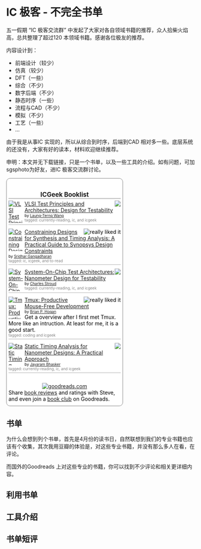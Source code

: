 # IC 极客 - 不完全书单

五一假期 “IC 极客交流群” 中发起了大家对各自领域书籍的推荐，众人拾柴火焰高，总共整理了超过120 本领域书籍。感谢各位极友的推荐。

内容设计到：

- 前端设计（较少）
- 仿真（较少）
- DFT（一些）
- 综合（不少）
- 数字后端（不少）
- 静态时序（一些）
- 流程与CAD（不少）
- 模拟（不少）
- 工艺（一些）
- ...

由于我是从事IC 实现的，所以从综合到时序，后端到CAD 相对多一些。底层系统的还没有，大家有好的读本，材料欢迎继续推荐。

申明：本文并无下载链接，只是一个书单，以及一些工具的介绍。如有问题，可加sgsphoto为好友，进IC 极客交流群讨论。

<!-- Show static HTML/CSS as a placeholder in case js is not enabled - javascript include will override this if things work -->
<style type="text/css" media="screen">
  .gr_custom_container_1525455269 {
    /* customize your Goodreads widget container here*/
    border: 1px solid gray;
    border-radius:10px;
    padding: 10px 5px 10px 5px;
    background-color: #FFFFFF;
    color: #000000;
    width: 300px
  }
  .gr_custom_header_1525455269 {
    /* customize your Goodreads header here*/
    border-bottom: 1px solid gray;
    width: 100%;
    margin-bottom: 5px;
    text-align: center;
    font-size: 120%
  }
  .gr_custom_each_container_1525455269 {
    /* customize each individual book container here */
    width: 100%;
    clear: both;
    margin-bottom: 10px;
    overflow: auto;
    padding-bottom: 4px;
    border-bottom: 1px solid #aaa;
  }
  .gr_custom_book_container_1525455269 {
    /* customize your book covers here */
    overflow: hidden;
    height: 60px;
      float: left;
      margin-right: 4px;
      width: 39px;
  }
  .gr_custom_author_1525455269 {
    /* customize your author names here */
    font-size: 10px;
  }
  .gr_custom_tags_1525455269 {
    /* customize your tags here */
    font-size: 10px;
    color: gray;
  }
  .gr_custom_rating_1525455269 {
    /* customize your rating stars here */
    float: right;
  }
</style>

<div id="gr_custom_widget_1525455269">
    <div class="gr_custom_container_1525455269">
    <h2 class="gr_custom_header_1525455269">
    <a style="text-decoration: none;" rel="nofollow" href="https://www.goodreads.com/review/list/38637157-steve-b?shelf=icgeek&amp;utm_medium=api&amp;utm_source=custom_widget">ICGeek Booklist</a>
    </h2>
      <div class="gr_custom_each_container_1525455269">
          <div class="gr_custom_book_container_1525455269">
            <a title="VLSI Test Principles and Architectures: Design for Testability" rel="nofollow" href="https://www.goodreads.com/review/show/1155781600?utm_medium=api&amp;utm_source=custom_widget"><img alt="VLSI Test Principles and Architectures: Design for Testability" border="0" src="https://images.gr-assets.com/books/1348433990s/941344.jpg" /></a>
          </div>
          <div class="gr_custom_rating_1525455269">
            <span class=" staticStars"><img src="https://www.goodreads.com/images/layout/gr_red_star_inactive.png" /><img alt="" src="https://www.goodreads.com/images/layout/gr_red_star_inactive.png" /><img alt="" src="https://www.goodreads.com/images/layout/gr_red_star_inactive.png" /><img alt="" src="https://www.goodreads.com/images/layout/gr_red_star_inactive.png" /><img alt="" src="https://www.goodreads.com/images/layout/gr_red_star_inactive.png" /></span>
          </div>
          <div class="gr_custom_title_1525455269">
            <a rel="nofollow" href="https://www.goodreads.com/review/show/1155781600?utm_medium=api&amp;utm_source=custom_widget">VLSI Test Principles and Architectures: Design for Testability</a>
          </div>
          <div class="gr_custom_author_1525455269">
            by <a rel="nofollow" href="https://www.goodreads.com/author/show/478896.Laung_Terng_Wang">Laung-Terng Wang</a>
          </div>
          <div class="gr_custom_tags_1525455269">
            tagged:
            currently-reading, ic, and icgeek
          </div>
      </div>
      <div class="gr_custom_each_container_1525455269">
          <div class="gr_custom_book_container_1525455269">
            <a title="Constraining Designs for Synthesis and Timing Analysis: A Practical Guide to Synopsys Design Constraints (Sdc)" rel="nofollow" href="https://www.goodreads.com/review/show/1155789051?utm_medium=api&amp;utm_source=custom_widget"><img alt="Constraining Designs for Synthesis and Timing Analysis: A Practical Guide to Synopsys Design Constraints" border="0" src="https://images.gr-assets.com/books/1368426019s/17123864.jpg" /></a>
          </div>
          <div class="gr_custom_rating_1525455269">
            <span class=" staticStars" title="really liked it"><img alt="really liked it" src="https://www.goodreads.com/images/layout/gr_red_star_active.png" /><img alt="" src="https://www.goodreads.com/images/layout/gr_red_star_active.png" /><img alt="" src="https://www.goodreads.com/images/layout/gr_red_star_active.png" /><img alt="" src="https://www.goodreads.com/images/layout/gr_red_star_active.png" /><img alt="" src="https://www.goodreads.com/images/layout/gr_red_star_inactive.png" /></span>
          </div>
          <div class="gr_custom_title_1525455269">
            <a rel="nofollow" href="https://www.goodreads.com/review/show/1155789051?utm_medium=api&amp;utm_source=custom_widget">Constraining Designs for Synthesis and Timing Analysis: A Practical Guide to Synopsys Design Constraints</a>
          </div>
          <div class="gr_custom_author_1525455269">
            by <a rel="nofollow" href="https://www.goodreads.com/author/show/6849078.Sridhar_Gangadharan">Sridhar Gangadharan</a>
          </div>
          <div class="gr_custom_tags_1525455269">
            tagged:
            ic, icgeek, and to-read
          </div>
      </div>
      <div class="gr_custom_each_container_1525455269">
          <div class="gr_custom_book_container_1525455269">
            <a title="System-On-Chip Test Architectures: Nanometer Design for Testability" rel="nofollow" href="https://www.goodreads.com/review/show/1155792599?utm_medium=api&amp;utm_source=custom_widget"><img alt="System-On-Chip Test Architectures: Nanometer Design for Testability" border="0" src="https://images.gr-assets.com/books/1355827592s/16383842.jpg" /></a>
          </div>
          <div class="gr_custom_rating_1525455269">
            <span class=" staticStars"><img src="https://www.goodreads.com/images/layout/gr_red_star_inactive.png" /><img alt="" src="https://www.goodreads.com/images/layout/gr_red_star_inactive.png" /><img alt="" src="https://www.goodreads.com/images/layout/gr_red_star_inactive.png" /><img alt="" src="https://www.goodreads.com/images/layout/gr_red_star_inactive.png" /><img alt="" src="https://www.goodreads.com/images/layout/gr_red_star_inactive.png" /></span>
          </div>
          <div class="gr_custom_title_1525455269">
            <a rel="nofollow" href="https://www.goodreads.com/review/show/1155792599?utm_medium=api&amp;utm_source=custom_widget">System-On-Chip Test Architectures: Nanometer Design for Testability</a>
          </div>
          <div class="gr_custom_author_1525455269">
            by <a rel="nofollow" href="https://www.goodreads.com/author/show/5629058.Charles_Stroud">Charles Stroud</a>
          </div>
          <div class="gr_custom_tags_1525455269">
            tagged:
            currently-reading, ic, and icgeek
          </div>
      </div>
      <div class="gr_custom_each_container_1525455269">
          <div class="gr_custom_book_container_1525455269">
            <a title="Tmux: Productive Mouse-Free Development" rel="nofollow" href="https://www.goodreads.com/review/show/1155951962?utm_medium=api&amp;utm_source=custom_widget"><img alt="Tmux: Productive Mouse-Free Development" border="0" src="https://images.gr-assets.com/books/1330628877s/13506825.jpg" /></a>
          </div>
          <div class="gr_custom_rating_1525455269">
            <span class=" staticStars" title="really liked it"><img alt="really liked it" src="https://www.goodreads.com/images/layout/gr_red_star_active.png" /><img alt="" src="https://www.goodreads.com/images/layout/gr_red_star_active.png" /><img alt="" src="https://www.goodreads.com/images/layout/gr_red_star_active.png" /><img alt="" src="https://www.goodreads.com/images/layout/gr_red_star_active.png" /><img alt="" src="https://www.goodreads.com/images/layout/gr_red_star_inactive.png" /></span>
          </div>
          <div class="gr_custom_title_1525455269">
            <a rel="nofollow" href="https://www.goodreads.com/review/show/1155951962?utm_medium=api&amp;utm_source=custom_widget">Tmux: Productive Mouse-Free Development</a>
          </div>
          <div class="gr_custom_author_1525455269">
            by <a rel="nofollow" href="https://www.goodreads.com/author/show/4189370.Brian_P_Hogan">Brian P. Hogan</a>
          </div>
          <div class="gr_custom_review_1525455269">
            Get a overview after I first met Tmux. More like an intruction. At least for me, it is a good start.
          </div>
          <div class="gr_custom_tags_1525455269">
            tagged:
            coding and icgeek
          </div>
      </div>
      <div class="gr_custom_each_container_1525455269">
          <div class="gr_custom_book_container_1525455269">
            <a title="Static Timing Analysis for Nanometer Designs: A Practical Approach" rel="nofollow" href="https://www.goodreads.com/review/show/1269866840?utm_medium=api&amp;utm_source=custom_widget"><img alt="Static Timing Analysis for Nanometer Designs: A Practical Approach" border="0" src="https://images.gr-assets.com/books/1400847199s/14363689.jpg" /></a>
          </div>
          <div class="gr_custom_rating_1525455269">
            <span class=" staticStars"><img src="https://www.goodreads.com/images/layout/gr_red_star_inactive.png" /><img alt="" src="https://www.goodreads.com/images/layout/gr_red_star_inactive.png" /><img alt="" src="https://www.goodreads.com/images/layout/gr_red_star_inactive.png" /><img alt="" src="https://www.goodreads.com/images/layout/gr_red_star_inactive.png" /><img alt="" src="https://www.goodreads.com/images/layout/gr_red_star_inactive.png" /></span>
          </div>
          <div class="gr_custom_title_1525455269">
            <a rel="nofollow" href="https://www.goodreads.com/review/show/1269866840?utm_medium=api&amp;utm_source=custom_widget">Static Timing Analysis for Nanometer Designs: A Practical Approach</a>
          </div>
          <div class="gr_custom_author_1525455269">
            by <a rel="nofollow" href="https://www.goodreads.com/author/show/374285.Jayaram_Bhasker">Jayaram Bhasker</a>
          </div>
          <div class="gr_custom_tags_1525455269">
            tagged:
            currently-reading, ic, and icgeek
          </div>
      </div>
  <br style="clear: both"/>
  <center>
    <a rel="nofollow" href="https://www.goodreads.com/"><img alt="goodreads.com" style="border:0" src="https://www.goodreads.com/images/widget/widget_logo.gif" /></a>
  </center>
  <noscript>
    Share <a rel="nofollow" href="https://www.goodreads.com/">book reviews</a> and ratings with Steve, and even join a <a rel="nofollow" href="https://www.goodreads.com/group">book club</a> on Goodreads.
  </noscript>
  </div>
</div>
<script src="https://www.goodreads.com/review/custom_widget/38637157.ICGeek%20Booklist?cover_position=left&cover_size=small&num_books=5&order=a&shelf=icgeek&show_author=1&show_cover=1&show_rating=1&show_review=1&show_tags=1&show_title=1&sort=date_added&widget_bg_color=FFFFFF&widget_bg_transparent=&widget_border_width=1&widget_id=1525455269&widget_text_color=000000&widget_title_size=medium&widget_width=medium" type="text/javascript" charset="utf-8"></script>

## 书单

为什么会想到列个书单，首先是4月份的读书日，自然联想到我们的专业书籍也应该有个收集，其次我用豆瓣的体验是，对这些专业书籍，并没有那么多人在看，在评论。

而国外的Goodreads 上对这些专业的书籍，你可以找到不少评论和相关更详细内容。

## 利用书单

## 工具介绍

## 书单短评